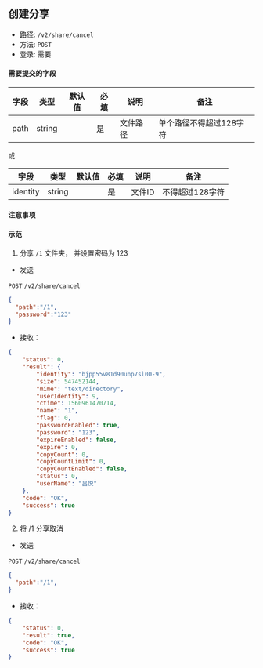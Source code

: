 

## 创建分享

* 路径: ```/v2/share/cancel```
* 方法: ```POST```
* 登录: 需要

#### 需要提交的字段

| 字段          	| 类型    	| 默认值 	| 必填 	| 说明               	| 备注                         	|
|---------------	|---------	|--------	|------	|--------------------	|------------------------------	|
| path          	| string  	|        	| 是   	| 文件路径           	|   单个路径不得超过128字符   	|


或

| 字段          	| 类型    	| 默认值 	| 必填 	| 说明               	| 备注                         	|
|---------------	|---------	|--------	|------	|--------------------	|------------------------------	|
| identity          | string  	|        	| 是   	| 文件ID        	|    不得超过128字符 	|


#### 注意事项


#### 示范

1. 分享 ```/1```  文件夹， 并设置密码为 123

* 发送

```POST``` ```/v2/share/cancel```

```json
{
  "path":"/1",
  "password":"123"
}
```

* 接收：

```json
{
    "status": 0,
    "result": {
        "identity": "bjpp55v81d90unp7sl00-9",
        "size": 547452144,
        "mime": "text/directory",
        "userIdentity": 9,
        "ctime": 1560961470714,
        "name": "1",
        "flag": 0,
        "passwordEnabled": true,
        "password": "123",
        "expireEnabled": false,
        "expire": 0,
        "copyCount": 0,
        "copyCountLimit": 0,
        "copyCountEnabled": false,
        "status": 0,
        "userName": "吕悦"
    },
    "code": "OK",
    "success": true
}
```

2. 将 /1 分享取消

* 发送

```POST``` ```/v2/share/cancel```

```json
{
  "path":"/1",
}
```

* 接收：

```json
{
    "status": 0,
    "result": true,
    "code": "OK",
    "success": true
}
```
